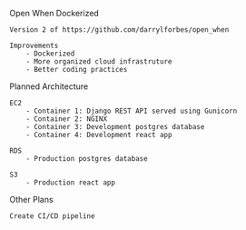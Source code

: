 Open When Dockerized

    Version 2 of https://github.com/darrylforbes/open_when

    Improvements
        - Dockerized
        - More organized cloud infrastruture
        - Better coding practices

Planned Architecture

    EC2
        - Container 1: Django REST API served using Gunicorn
        - Container 2: NGINX
        - Container 3: Development postgres database
        - Container 4: Development react app

    RDS
        - Production postgres database
    
    S3
        - Production react app

Other Plans

    Create CI/CD pipeline
